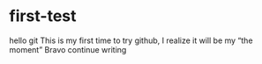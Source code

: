 # first-test
hello git
This is my first time to try github, I realize it will be my “the moment”
Bravo
continue writing
